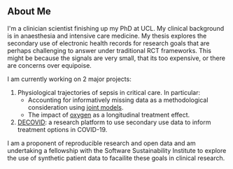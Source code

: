 ## About Me

I'm a clinician scientist finishing up my PhD at UCL.
My clinical background is in anaesthesia and intensive care medicine.
My thesis explores the secondary use of electronic health records for research goals that are perhaps challenging to answer under traditional RCT frameworks.
This might be because the signals are very small, that its too expensive, or there are concerns over equipoise.

I am currently working on 2 major projects:

1. Physiological trajectories of sepsis in critical care. In particular:
    - Accounting for informatively missing data as a methodological consideration using [joint models](https://mc-stan.org/rstanarm/articles/jm.html).
    - The impact of [oxygen](https://www.atsjournals.org/doi/abs/10.1164/rccm.201904-0849OC) as a longitudinal treatment effect.
2. [DECOVID](https://www.decovid.org): a research platform to use secondary use data to inform treatment options in COVID-19.

I am a proponent of reproducible research and open data and am undertaking a fellowship with the Software Sustainability Institute to explore the use of synthetic patient data to facailite these goals in clinical research.
